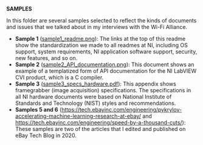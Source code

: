 <p><strong>SAMPLES</strong></p>
<p>In this folder are several samples selected to reflect the kinds of documents and issues that we talked about in my interviews with the Wi-Fi Alliance.</p>
<ul>
  <li><strong>Sample 1</strong> (<a target="_blank" href="examples/sample1_readme.png">sample1_readme.png</a>): The links at the top of this readme show the standardization we made to all readmes at NI, including OS support, system requirements, NI application software support, security, new features, and so on.</li>
  <li><strong>Sample 2</strong> (<a target="_blank"  href="examples/sample2_API_documentation.png">sample2_API_documentation.png</a>): This document shows an example of a templatized form of API documentation for the NI LabVIEW CVI product, which is a C compiler.</li>
  <li><strong>Sample 3</strong> (<a  target="_blank" href="examples/sample3_specs_hardware.pdf">sample3_specs_hardware.pdf</a>): This appendix shows framegrabber (image acquisition) specifications. The specifications in all NI hardware documents were based on National Institute of Standards and Technology (NIST) styles and recommendations.</li>
  <li><strong>Samples 5 and 6</strong> (<a target="_blank"  href="https://tech.ebayinc.com/engineering/pykrylov-accelerating-machine-learning-research-at-ebay/">https://tech.ebayinc.com/engineering/pykrylov-accelerating-machine-learning-research-at-ebay/</a> and <a target="_blank" href="https://tech.ebayinc.com/engineering/speed-by-a-thousand-cuts/">https://tech.ebayinc.com/engineering/speed-by-a-thousand-cuts/</a>): These samples are two of the articles that I edited and published on eBay Tech Blog in 2020. </li>
</ul>
